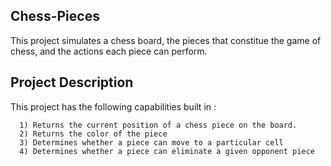 ## Chess-Pieces

This project simulates a chess board, the pieces that constitue the game of chess, and the actions each piece can perform.

## Project Description

This project has the following capabilities built in :

      1) Returns the current position of a chess piece on the board.
      2) Returns the color of the piece
      3) Determines whether a piece can move to a particular cell
      4) Determines whether a piece can eliminate a given opponent piece



